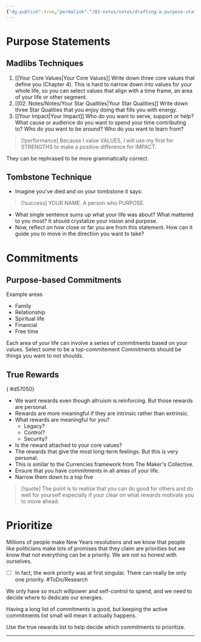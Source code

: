 ```yaml
---
{"dg-publish":true,"permalink":"/02-notes/notes/drafting-a-purpose-statement/","tags":["Note"],"created":"2024-01-11T12:23:35.908-04:00","updated":"2024-05-02T15:06:47.000-03:00"}
---
```


# Purpose Statements
## Madlibs Techniques
1. [[Your Core Values\|Your Core Values]] Write down three core values that define you (Chapter 4). This is hard to narrow down into values for your whole life, so you can select values that align with a time frame, an area of your life or other segment. 
2. [[02. Notes/Notes/Your Star Qualities\|Your Star Qualities]] Write down three Star Qualities that you enjoy doing that fills you with energy. 
3. [[Your Impact\|Your Impact]] Who do you want to serve, support or help? What cause or audience do you want to spend your time contributing to? Who do you want to be around? Who do you want to learn from?

>[!performance] Because I value VALUES, I will use my first for STRENGTHS to make a positive difference for IMPACT.

They can be rephrased to be more grammatically correct.

## Tombstone Technique
- Imagine you've died and on your tombstone it says: 
>[!success] YOUR NAME. A person who PURPOSE.
- What single sentence sums up what your life was about? What mattered to you most? It should crystalize your vision and purpose. 
- Now, reflect on how close or far you are from this statement. How can it guide you to move in the direction you want to take?

# Commitments
## Purpose-based Commitments
Example areas
- Family
- Relationship
- Spiritual life
- Financial
- Free time

Each area of your life can involve a series of commitments based on your values. 
Select some to be a top-commitement
Commitments should be things you want to not shoulds. 

## True Rewards
{ #d57050}


- We want rewards even though altruism is reinforcing. But those rewards are personal. 
- Rewards are more meaningful if they are intrinsic rather than extrinsic. 
- What rewards are meaningful for you? 
	- Legacy?
	- Control?
	- Security?
- Is the reward attached to your core values?
- The rewards that give the most long-term feelings. But this is very personal. 
- This is similar to the Currencies framework from The Maker's Collective. 
- Ensure that you have commitments in all areas of your life. 
- Narrow them down to a top five

>[!quote] The point is to realize that you can do good for others and do well for yourself especially if your clear on what rewards motivate you to move ahead. 

# Prioritize
Millions of people make New Years resolutions and we know that people like politicians make lots of promises that they claim are priorities but we know that not everything can be a priority. We are not so honest with ourselves. 

- [ ] In fact, the work priority was at first singular. There can really be only one priority. #ToDo/Research

We only have so much willpower and self-control to spend, and we need to decide where to dedicate our energies. 

Having a long list of commitments is good, but keeping the active commitments list small will mean it actually happens. 

Use the true rewards list to help decide which commitments to prioritize. 

---

